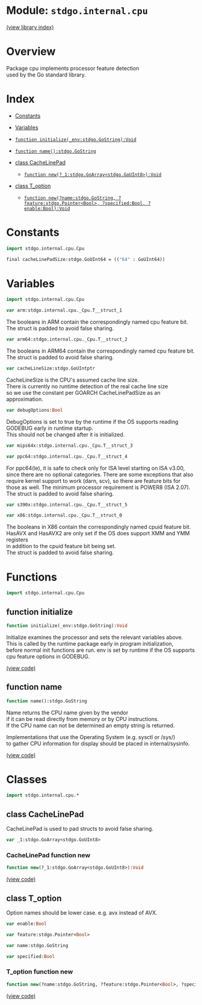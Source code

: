 # Module: `stdgo.internal.cpu`

[(view library index)](../../stdgo.md)


# Overview


Package cpu implements processor feature detection  
used by the Go standard library.  



# Index


- [Constants](<#constants>)

- [Variables](<#variables>)

- [`function initialize(_env:stdgo.GoString):Void`](<#function-initialize>)

- [`function name():stdgo.GoString`](<#function-name>)

- [class CacheLinePad](<#class-cachelinepad>)

  - [`function new(?_1:stdgo.GoArray<stdgo.GoUInt8>):Void`](<#cachelinepad-function-new>)

- [class T\_option](<#class-t_option>)

  - [`function new(?name:stdgo.GoString, ?feature:stdgo.Pointer<Bool>, ?specified:Bool, ?enable:Bool):Void`](<#t_option-function-new>)

# Constants


```haxe
import stdgo.internal.cpu.Cpu
```


```haxe
final cacheLinePadSize:stdgo.GoUInt64 = (("64" : GoUInt64))
```


# Variables


```haxe
import stdgo.internal.cpu.Cpu
```


```haxe
var arm:stdgo.internal.cpu._Cpu.T__struct_1
```


The booleans in ARM contain the correspondingly named cpu feature bit.  
The struct is padded to avoid false sharing.  



```haxe
var arm64:stdgo.internal.cpu._Cpu.T__struct_2
```


The booleans in ARM64 contain the correspondingly named cpu feature bit.  
The struct is padded to avoid false sharing.  



```haxe
var cacheLineSize:stdgo.GoUIntptr
```


CacheLineSize is the CPU's assumed cache line size.  
There is currently no runtime detection of the real cache line size  
so we use the constant per GOARCH CacheLinePadSize as an approximation.  



```haxe
var debugOptions:Bool
```


DebugOptions is set to true by the runtime if the OS supports reading  
GODEBUG early in runtime startup.  
This should not be changed after it is initialized.  



```haxe
var mips64x:stdgo.internal.cpu._Cpu.T__struct_3
```


```haxe
var ppc64:stdgo.internal.cpu._Cpu.T__struct_4
```


For ppc64\(le\), it is safe to check only for ISA level starting on ISA v3.00,  
since there are no optional categories. There are some exceptions that also  
require kernel support to work \(darn, scv\), so there are feature bits for  
those as well. The minimum processor requirement is POWER8 \(ISA 2.07\).  
The struct is padded to avoid false sharing.  



```haxe
var s390x:stdgo.internal.cpu._Cpu.T__struct_5
```


```haxe
var x86:stdgo.internal.cpu._Cpu.T__struct_0
```


The booleans in X86 contain the correspondingly named cpuid feature bit.  
HasAVX and HasAVX2 are only set if the OS does support XMM and YMM registers  
in addition to the cpuid feature bit being set.  
The struct is padded to avoid false sharing.  



# Functions


```haxe
import stdgo.internal.cpu.Cpu
```


## function initialize


```haxe
function initialize(_env:stdgo.GoString):Void
```


Initialize examines the processor and sets the relevant variables above.  
This is called by the runtime package early in program initialization,  
before normal init functions are run. env is set by runtime if the OS supports  
cpu feature options in GODEBUG.  



[\(view code\)](<./Cpu.hx#L299>)


## function name


```haxe
function name():stdgo.GoString
```


Name returns the CPU name given by the vendor  
if it can be read directly from memory or by CPU instructions.  
If the CPU name can not be determined an empty string is returned.  



Implementations that use the Operating System \(e.g. sysctl or /sys/\)  
to gather CPU information for display should be placed in internal/sysinfo.  



[\(view code\)](<./Cpu.hx#L400>)


# Classes


```haxe
import stdgo.internal.cpu.*
```


## class CacheLinePad


CacheLinePad is used to pad structs to avoid false sharing.  



```haxe
var _1:stdgo.GoArray<stdgo.GoUInt8>
```


### CacheLinePad function new


```haxe
function new(?_1:stdgo.GoArray<stdgo.GoUInt8>):Void
```





[\(view code\)](<./Cpu.hx#L100>)


## class T\_option


Option names should be lower case. e.g. avx instead of AVX.  



```haxe
var enable:Bool
```


```haxe
var feature:stdgo.Pointer<Bool>
```


```haxe
var name:stdgo.GoString
```


```haxe
var specified:Bool
```


### T\_option function new


```haxe
function new(?name:stdgo.GoString, ?feature:stdgo.Pointer<Bool>, ?specified:Bool, ?enable:Bool):Void
```





[\(view code\)](<./Cpu.hx#L118>)


